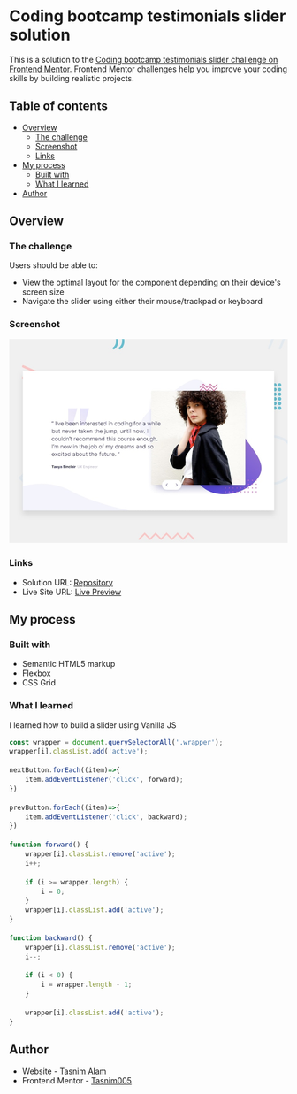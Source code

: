 # Coding bootcamp testimonials slider solution

This is a solution to the [Coding bootcamp testimonials slider challenge on Frontend Mentor](https://www.frontendmentor.io/challenges/coding-bootcamp-testimonials-slider-4FNyLA8JL). Frontend Mentor challenges help you improve your coding skills by building realistic projects. 

## Table of contents

- [Overview](#overview)
  - [The challenge](#the-challenge)
  - [Screenshot](#screenshot)
  - [Links](#links)
- [My process](#my-process)
  - [Built with](#built-with)
  - [What I learned](#what-i-learned)
- [Author](#author)


## Overview

### The challenge

Users should be able to:

- View the optimal layout for the component depending on their device's screen size
- Navigate the slider using either their mouse/trackpad or keyboard

### Screenshot

![Design preview for the Coding bootcamp testimonials slider coding challenge](./design/desktop-preview.jpg)



### Links

- Solution URL: [Repository](https://github.com/Tasnim005/Testimonials-Slider)
- Live Site URL: [Live Preview](https://tasnim005.github.io/Testimonials-Slider/)

## My process

### Built with

- Semantic HTML5 markup
- Flexbox
- CSS Grid

### What I learned

I learned how to build a slider using Vanilla JS


```js
const wrapper = document.querySelectorAll('.wrapper');
wrapper[i].classList.add('active');

nextButton.forEach((item)=>{
    item.addEventListener('click', forward);
})

prevButton.forEach((item)=>{
    item.addEventListener('click', backward);
})

function forward() {
    wrapper[i].classList.remove('active');
    i++;

    if (i >= wrapper.length) {
        i = 0;
    }
    wrapper[i].classList.add('active');
}

function backward() {
    wrapper[i].classList.remove('active');
    i--;

    if (i < 0) {
        i = wrapper.length - 1;
    }

    wrapper[i].classList.add('active');
}
```

## Author
- Website - [Tasnim Alam](https://github.com/Tasnim005)
- Frontend Mentor - [Tasnim005](https://www.frontendmentor.io/profile/Tasnim005)